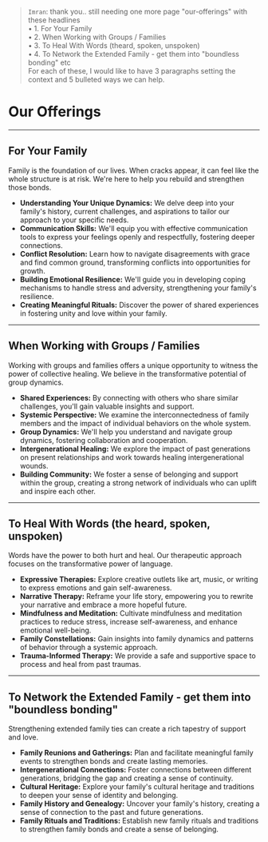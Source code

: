> `Imran`: thank you.. still needing one more page "our-offerings" with these headlines<br>
> &bull; 1. For Your Family<br>
> &bull; 2. When Working with Groups / Families<br>
> &bull; 3. To Heal With Words (theard, spoken, unspoken)<br>
> &bull; 4. To Network the Extended Family - get them into "boundless bonding" etc<br>
> For each of these, I would like to have 3 paragraphs setting the context and 5 bulleted ways we can help.

# Our Offerings

---

## For Your Family

Family is the foundation of our lives. When cracks appear, it can feel like the whole structure is at risk. We're here to help you rebuild and strengthen those bonds. 

* **Understanding Your Unique Dynamics:** We delve deep into your family's history, current challenges, and aspirations to tailor our approach to your specific needs.
* **Communication Skills:** We'll equip you with effective communication tools to express your feelings openly and respectfully, fostering deeper connections.
* **Conflict Resolution:** Learn how to navigate disagreements with grace and find common ground, transforming conflicts into opportunities for growth.
* **Building Emotional Resilience:** We'll guide you in developing coping mechanisms to handle stress and adversity, strengthening your family's resilience.
* **Creating Meaningful Rituals:** Discover the power of shared experiences in fostering unity and love within your family.

---

## When Working with Groups / Families

Working with groups and families offers a unique opportunity to witness the power of collective healing. We believe in the transformative potential of group dynamics. 

* **Shared Experiences:** By connecting with others who share similar challenges, you'll gain valuable insights and support.
* **Systemic Perspective:** We examine the interconnectedness of family members and the impact of individual behaviors on the whole system.
* **Group Dynamics:** We'll help you understand and navigate group dynamics, fostering collaboration and cooperation.
* **Intergenerational Healing:** We explore the impact of past generations on present relationships and work towards healing intergenerational wounds.
* **Building Community:** We foster a sense of belonging and support within the group, creating a strong network of individuals who can uplift and inspire each other.

---

## To Heal With Words (the heard, spoken, unspoken)

Words have the power to both hurt and heal. Our therapeutic approach focuses on the transformative power of language. 

* **Expressive Therapies:** Explore creative outlets like art, music, or writing to express emotions and gain self-awareness.
* **Narrative Therapy:** Reframe your life story, empowering you to rewrite your narrative and embrace a more hopeful future.
* **Mindfulness and Meditation:** Cultivate mindfulness and meditation practices to reduce stress, increase self-awareness, and enhance emotional well-being.
* **Family Constellations:** Gain insights into family dynamics and patterns of behavior through a systemic approach.
* **Trauma-Informed Therapy:** We provide a safe and supportive space to process and heal from past traumas.

---

## To Network the Extended Family - get them into "boundless bonding"

Strengthening extended family ties can create a rich tapestry of support and love. 

* **Family Reunions and Gatherings:** Plan and facilitate meaningful family events to strengthen bonds and create lasting memories.
* **Intergenerational Connections:** Foster connections between different generations, bridging the gap and creating a sense of continuity.
* **Cultural Heritage:** Explore your family's cultural heritage and traditions to deepen your sense of identity and belonging.
* **Family History and Genealogy:** Uncover your family's history, creating a sense of connection to the past and future generations.
* **Family Rituals and Traditions:** Establish new family rituals and traditions to strengthen family bonds and create a sense of belonging. 
